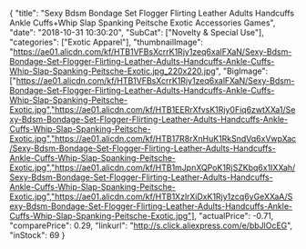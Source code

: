 {
	"title": "Sexy Bdsm Bondage Set Flogger Flirting Leather Adults Handcuffs Ankle Cuffs+Whip Slap Spanking Peitsche Exotic Accessories Games",
	"date": "2018-10-31 10:30:20",
	"SubCat": ["Novelty & Special Use"],
	"categories": ["Exotic Apparel"],
	"thumbnailImage": "https://ae01.alicdn.com/kf/HTB1VFBsXcrrK1Rjy1zeq6xalFXaN/Sexy-Bdsm-Bondage-Set-Flogger-Flirting-Leather-Adults-Handcuffs-Ankle-Cuffs-Whip-Slap-Spanking-Peitsche-Exotic.jpg_220x220.jpg",
	"BigImage": ["https://ae01.alicdn.com/kf/HTB1VFBsXcrrK1Rjy1zeq6xalFXaN/Sexy-Bdsm-Bondage-Set-Flogger-Flirting-Leather-Adults-Handcuffs-Ankle-Cuffs-Whip-Slap-Spanking-Peitsche-Exotic.jpg","https://ae01.alicdn.com/kf/HTB1EERrXfvsK1Rjy0Fiq6zwtXXa1/Sexy-Bdsm-Bondage-Set-Flogger-Flirting-Leather-Adults-Handcuffs-Ankle-Cuffs-Whip-Slap-Spanking-Peitsche-Exotic.jpg","https://ae01.alicdn.com/kf/HTB17R8rXnHuK1RkSndVq6xVwpXac/Sexy-Bdsm-Bondage-Set-Flogger-Flirting-Leather-Adults-Handcuffs-Ankle-Cuffs-Whip-Slap-Spanking-Peitsche-Exotic.jpg","https://ae01.alicdn.com/kf/HTB1mJpnXQPoK1RjSZKbq6x1IXXah/Sexy-Bdsm-Bondage-Set-Flogger-Flirting-Leather-Adults-Handcuffs-Ankle-Cuffs-Whip-Slap-Spanking-Peitsche-Exotic.jpg","https://ae01.alicdn.com/kf/HTB1XzlrXiDxK1Rjy1zcq6yGeXXaA/Sexy-Bdsm-Bondage-Set-Flogger-Flirting-Leather-Adults-Handcuffs-Ankle-Cuffs-Whip-Slap-Spanking-Peitsche-Exotic.jpg"],
	"actualPrice": -0.71,
	"comparePrice": 0.29,
	"linkurl": "http://s.click.aliexpress.com/e/bbJlOcEG",
	"inStock": 69
}
